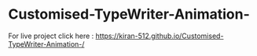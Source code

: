 # Customised-TypeWriter-Animation-

For live project click here : https://kiran-512.github.io/Customised-TypeWriter-Animation-/
